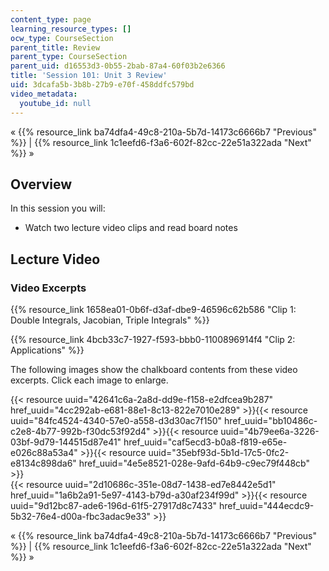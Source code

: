 ```yaml
---
content_type: page
learning_resource_types: []
ocw_type: CourseSection
parent_title: Review
parent_type: CourseSection
parent_uid: d16553d3-0b55-2bab-87a4-60f03b2e6366
title: 'Session 101: Unit 3 Review'
uid: 3dcafa5b-3b8b-27b9-e70f-458ddfc579bd
video_metadata:
  youtube_id: null
---
```


« {{% resource_link ba74dfa4-49c8-210a-5b7d-14173c6666b7 "Previous" %}} | {{% resource_link 1c1eefd6-f3a6-602f-82cc-22e51a322ada "Next" %}} »

Overview
--------

In this session you will:

*   Watch two lecture video clips and read board notes

Lecture Video
-------------

### Video Excerpts

{{% resource_link 1658ea01-0b6f-d3af-dbe9-46596c62b586 "Clip 1: Double Integrals, Jacobian, Triple Integrals" %}}

{{% resource_link 4bcb33c7-1927-f593-bbb0-1100896914f4 "Clip 2: Applications" %}}

The following images show the chalkboard contents from these video excerpts. Click each image to enlarge.

{{< resource uuid="42641c6a-2a8d-dd9e-f158-e2dfcea9b287" href_uuid="4cc292ab-e681-88e1-8c13-822e7010e289" >}}{{< resource uuid="84fc4524-4340-57e0-a558-d3d30ac7f150" href_uuid="bb10486c-c2e8-4b77-992b-f30dc53f92d4" >}}{{< resource uuid="4b79ee6a-3226-03bf-9d79-144515d87e41" href_uuid="caf5ecd3-b0a8-f819-e65e-e026c88a53a4" >}}{{< resource uuid="35ebf93d-5b1d-17c5-0fc2-e8134c898da6" href_uuid="4e5e8521-028e-9afd-64b9-c9ec79f448cb" >}}  
{{< resource uuid="2d10686c-351e-08d7-1438-ed7e8442e5d1" href_uuid="1a6b2a91-5e97-4143-b79d-a30af234f99d" >}}{{< resource uuid="9d12bc87-ade6-196d-61f5-27917d8c7433" href_uuid="444ecdc9-5b32-76e4-d00a-fbc3adac9e33" >}}

« {{% resource_link ba74dfa4-49c8-210a-5b7d-14173c6666b7 "Previous" %}} | {{% resource_link 1c1eefd6-f3a6-602f-82cc-22e51a322ada "Next" %}} »